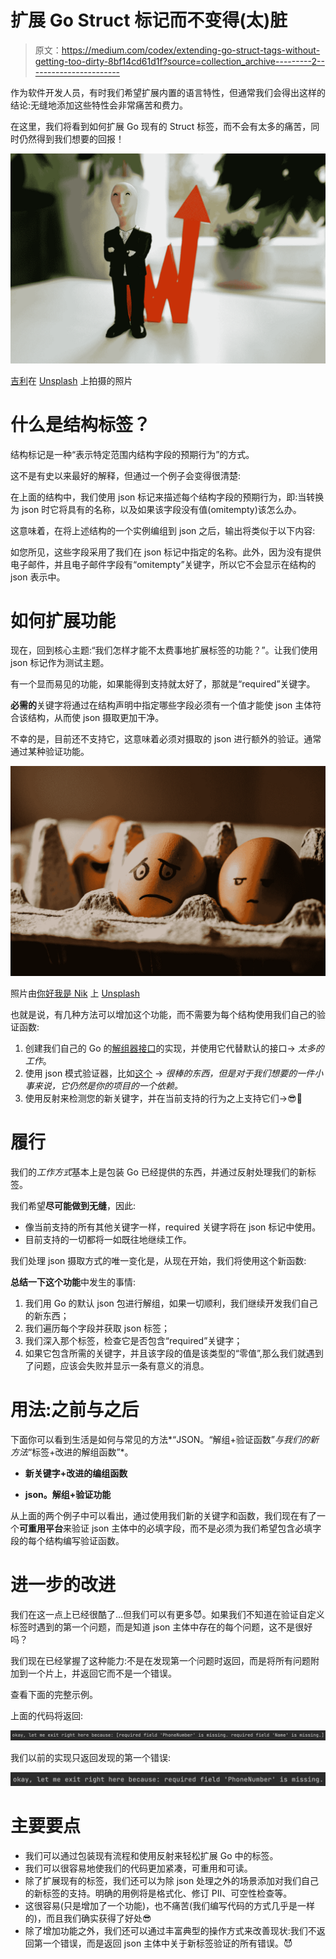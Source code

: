 # 扩展 Go Struct 标记而不变得(太)脏

> 原文：<https://medium.com/codex/extending-go-struct-tags-without-getting-too-dirty-8bf14cd61d1f?source=collection_archive---------2----------------------->

作为软件开发人员，有时我们希望扩展内置的语言特性，但通常我们会得出这样的结论:无缝地添加这些特性会非常痛苦和费力。

在这里，我们将看到如何扩展 Go 现有的 Struct 标签，而不会有太多的痛苦，同时仍然得到我们想要的回报！

![](img/f61fcded8f1665a61aeacdfaa4ee66fa.png)

[吉利](https://unsplash.com/@gillyberlin?utm_source=medium&utm_medium=referral)在 [Unsplash](https://unsplash.com?utm_source=medium&utm_medium=referral) 上拍摄的照片

# 什么是结构标签？

结构标记是一种“表示特定范围内结构字段的预期行为”的方式。

这不是有史以来最好的解释，但通过一个例子会变得很清楚:

在上面的结构中，我们使用 json 标记来描述每个结构字段的预期行为，即:当转换为 json 时它将具有的名称，以及如果该字段没有值(omitempty)该怎么办。

这意味着，在将上述结构的一个实例编组到 json 之后，输出将类似于以下内容:

如您所见，这些字段采用了我们在 json 标记中指定的名称。此外，因为没有提供电子邮件，并且电子邮件字段有“omitempty”关键字，所以它不会显示在结构的 json 表示中。

# 如何扩展功能

现在，回到核心主题:“我们怎样才能不太费事地扩展标签的功能？”。让我们使用 json 标记作为测试主题。

有一个显而易见的功能，如果能得到支持就太好了，那就是“required”关键字。

**必需的**关键字将通过在结构声明中指定哪些字段必须有一个值才能使 json 主体符合该结构，从而使 json 摄取更加干净。

不幸的是，目前还不支持它，这意味着必须对摄取的 json 进行额外的验证。通常通过某种验证功能。

![](img/264ddae333394be0fb9a7fa2bda0e06e.png)

照片由[你好我是 Nik](https://unsplash.com/@helloimnik?utm_source=medium&utm_medium=referral) 上 [Unsplash](https://unsplash.com?utm_source=medium&utm_medium=referral)

也就是说，有几种方法可以增加这个功能，而不需要为每个结构使用我们自己的验证函数:

1.  创建我们自己的 Go 的[解组器接口](https://pkg.go.dev/encoding/json#Unmarshaler)的实现，并使用它代替默认的接口→ *太多的工作*。
2.  使用 json 模式验证器，比如[这个](https://github.com/xeipuuv/gojsonschema) → *很棒的东西，但是对于我们想要的一件小事来说，它仍然是你的项目的一个依赖。*
3.  使用反射来检测您的新关键字，并在当前支持的行为之上支持它们→😎🥳

# 履行

我们的*工作方式*基本上是包装 Go 已经提供的东西，并通过反射处理我们的新标签。

我们希望**尽可能做到无缝**，因此:

*   像当前支持的所有其他关键字一样，required 关键字将在 json 标记中使用。
*   目前支持的一切都将一如既往地继续工作。

我们处理 json 摄取方式的唯一变化是，从现在开始，我们将使用这个新函数:

**总结一下这个功能**中发生的事情:

1.  我们用 Go 的默认 json 包进行解组，如果一切顺利，我们继续开发我们自己的新东西；
2.  我们遍历每个字段并获取 json 标签；
3.  我们深入那个标签，检查它是否包含“required”关键字；
4.  如果它包含所需的关键字，并且该字段的值是该类型的“零值”,那么我们就遇到了问题，应该会失败并显示一条有意义的消息。

# 用法:之前与之后

下面你可以看到生活是如何与常见的方法*“JSON。“解组+验证函数”*与我们的新方法*“标签+改进的解组函数”*。

*   **新关键字+改进的编组函数**

*   **json。解组+验证功能**

从上面的两个例子中可以看出，通过使用我们新的关键字和函数，我们现在有了一个**可重用平台**来验证 json 主体中的必填字段，而不是必须为我们希望包含必填字段的每个结构编写验证函数。

# 进一步的改进

我们在这一点上已经很酷了…但我们可以有更多😈。如果我们不知道在验证自定义标签时遇到的第一个问题，而是知道 json 主体中存在的每个问题，这不是很好吗？

我们现在已经掌握了这种能力:不是在发现第一个问题时返回，而是将所有问题附加到一个片上，并返回它而不是一个错误。

查看下面的完整示例。

上面的代码将返回:

![](img/3fc56aa416adef4e95175f5e954fbcb5.png)

我们以前的实现只返回发现的第一个错误:

![](img/9bf44af25733b57842557f4948b3174c.png)

# 主要要点

*   我们可以通过包装现有流程和使用反射来轻松扩展 Go 中的标签。
*   我们可以很容易地使我们的代码更加紧凑，可重用和可读。
*   除了扩展现有的标签，我们还可以为除 json 处理之外的场景添加对我们自己的新标签的支持。明确的用例将是格式化、修订 PII、可空性检查等。
*   这很容易(只是增加了一个功能)，也不痛苦(我们编写代码的方式几乎是一样的)，而且我们确实获得了好处😎
*   除了增加功能之外，我们还可以通过丰富典型的操作方式来改善现状:我们不返回第一个错误，而是返回 json 主体中关于新标签验证的所有错误。😈